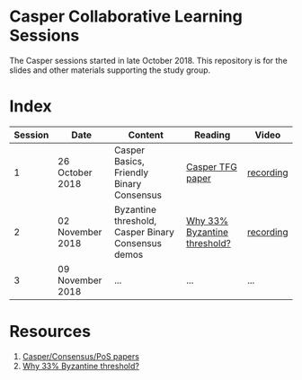 # Casper Collaborative Learning Sessions

The Casper sessions started in late October 2018. This repository is for the slides and other materials supporting the study group.

# Index

| Session | Date | Content | Reading | Video |
|---|---|---|---|---|
| 1 | 26 October 2018 | Casper Basics, Friendly Binary Consensus | [Casper TFG paper](https://github.com/ethereum/research/blob/master/papers/CasperTFG/CasperTFG.pdf) | [recording](https://youtu.be/0pcRt4tOJy0)|
| 2 | 02 November 2018 | Byzantine threshold, Casper Binary Consensus demos | [Why 33% Byzantine threshold?](https://bitcoin.stackexchange.com/questions/58907/byzantine-fault-tolerant-consensus-why-33-threshold) | [recording](https://youtu.be/t4iB6b5qMUI) |
| 3 | 09 November 2018 | ... | ... | ... |

# Resources

1. [Casper/Consensus/PoS papers](https://drive.google.com/drive/folders/1tL7-spMBMjkvr9927Am7hiL-P_sXT_Mf?usp=sharing)
2. [Why 33% Byzantine threshold?](https://bitcoin.stackexchange.com/questions/58907/byzantine-fault-tolerant-consensus-why-33-threshold)
